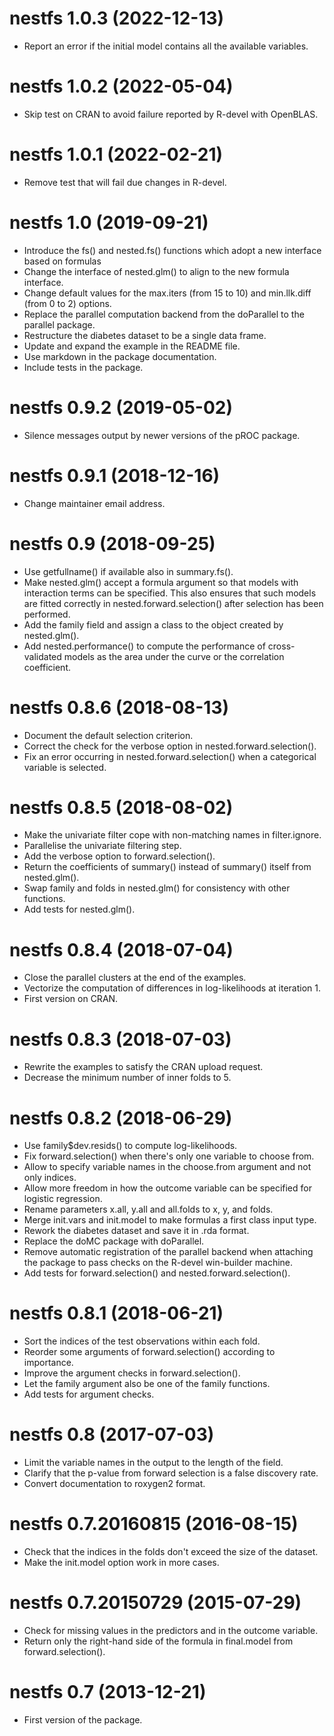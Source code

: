# nestfs 1.0.3 (2022-12-13)

- Report an error if the initial model contains all the available variables.


# nestfs 1.0.2 (2022-05-04)

- Skip test on CRAN to avoid failure reported by R-devel with OpenBLAS.


# nestfs 1.0.1 (2022-02-21)

- Remove test that will fail due changes in R-devel.


# nestfs 1.0 (2019-09-21)

- Introduce the fs() and nested.fs() functions which adopt a new interface based
  on formulas
- Change the interface of nested.glm() to align to the new formula interface.
- Change default values for the max.iters (from 15 to 10) and min.llk.diff
  (from 0 to 2) options.
- Replace the parallel computation backend from the doParallel to the
  parallel package.
- Restructure the diabetes dataset to be a single data frame.
- Update and expand the example in the README file.
- Use markdown in the package documentation.
- Include tests in the package.


# nestfs 0.9.2 (2019-05-02)

- Silence messages output by newer versions of the pROC package.


# nestfs 0.9.1 (2018-12-16)

- Change maintainer email address.


# nestfs 0.9 (2018-09-25)

- Use getfullname() if available also in summary.fs().
- Make nested.glm() accept a formula argument so that models with interaction
  terms can be specified. This also ensures that such models are fitted
  correctly in nested.forward.selection() after selection has been performed.
- Add the family field and assign a class to the object created by
  nested.glm().
- Add nested.performance() to compute the performance of cross-validated
  models as the area under the curve or the correlation coefficient.


# nestfs 0.8.6 (2018-08-13)

- Document the default selection criterion.
- Correct the check for the verbose option in nested.forward.selection().
- Fix an error occurring in nested.forward.selection() when a categorical
  variable is selected.


# nestfs 0.8.5 (2018-08-02)

- Make the univariate filter cope with non-matching names in filter.ignore.
- Parallelise the univariate filtering step.
- Add the verbose option to forward.selection().
- Return the coefficients of summary() instead of summary() itself from
  nested.glm().
- Swap family and folds in nested.glm() for consistency with other functions.
- Add tests for nested.glm().


# nestfs 0.8.4 (2018-07-04)

- Close the parallel clusters at the end of the examples.
- Vectorize the computation of differences in log-likelihoods at iteration 1.
- First version on CRAN.


# nestfs 0.8.3 (2018-07-03)

- Rewrite the examples to satisfy the CRAN upload request.
- Decrease the minimum number of inner folds to 5.


# nestfs 0.8.2 (2018-06-29)

- Use family$dev.resids() to compute log-likelihoods.
- Fix forward.selection() when there's only one variable to choose from.
- Allow to specify variable names in the choose.from argument and not only
  indices.
- Allow more freedom in how the outcome variable can be specified for
  logistic regression.
- Rename parameters x.all, y.all and all.folds to x, y, and folds.
- Merge init.vars and init.model to make formulas a first class input type.
- Rework the diabetes dataset and save it in .rda format.
- Replace the doMC package with doParallel.
- Remove automatic registration of the parallel backend when attaching the
  package to pass checks on the R-devel win-builder machine.
- Add tests for forward.selection() and nested.forward.selection().


# nestfs 0.8.1 (2018-06-21)

- Sort the indices of the test observations within each fold.
- Reorder some arguments of forward.selection() according to importance.
- Improve the argument checks in forward.selection().
- Let the family argument also be one of the family functions.
- Add tests for argument checks.


# nestfs 0.8 (2017-07-03)

- Limit the variable names in the output to the length of the field.
- Clarify that the p-value from forward selection is a false discovery rate.
- Convert documentation to roxygen2 format.


# nestfs 0.7.20160815 (2016-08-15)

- Check that the indices in the folds don't exceed the size of the dataset.
- Make the init.model option work in more cases.


# nestfs 0.7.20150729 (2015-07-29)

- Check for missing values in the predictors and in the outcome variable.
- Return only the right-hand side of the formula in final.model from
  forward.selection().


# nestfs 0.7 (2013-12-21)

- First version of the package.
